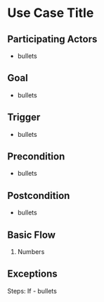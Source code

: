 Use Case Title
==============

Participating Actors
--------------------
- bullets

Goal
----
- bullets

Trigger
-------
- bullets

Precondition
------------
- bullets

Postcondition
-------------
- bullets

Basic Flow
----------
1. Numbers

Exceptions
----------
Steps:
	If
		- bullets
